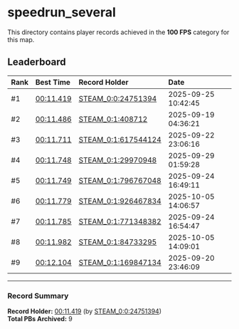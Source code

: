# speedrun_several

This directory contains player records achieved in the **100 FPS** category for this map.

## Leaderboard

| Rank | Best Time | Record Holder | Date                |
| :--- | :-------- | :------------ | :------------------ |
| #1   | [00:11.419](./00011419_STEAM_0_0_24751394_20250925-104245.zip) | [STEAM_0:0:24751394](https://speedrun16.com/profile/STEAM_0:0:24751394)   | 2025-09-25 10:42:45 |
| #2   | [00:11.486](./00011486_STEAM_0_1_408712_20250919-043621.zip) | [STEAM_0:1:408712](https://speedrun16.com/profile/STEAM_0:1:408712)   | 2025-09-19 04:36:21 |
| #3   | [00:11.711](./00011711_STEAM_0_1_617544124_20250922-230616.zip) | [STEAM_0:1:617544124](https://speedrun16.com/profile/STEAM_0:1:617544124)   | 2025-09-22 23:06:16 |
| #4   | [00:11.748](./00011748_STEAM_0_1_29970948_20250929-015928.zip) | [STEAM_0:1:29970948](https://speedrun16.com/profile/STEAM_0:1:29970948)   | 2025-09-29 01:59:28 |
| #5   | [00:11.749](./00011749_STEAM_0_1_796767048_20250924-164911.zip) | [STEAM_0:1:796767048](https://speedrun16.com/profile/STEAM_0:1:796767048)   | 2025-09-24 16:49:11 |
| #6   | [00:11.779](./00011779_STEAM_0_1_926467834_20251005-140657.zip) | [STEAM_0:1:926467834](https://speedrun16.com/profile/STEAM_0:1:926467834)   | 2025-10-05 14:06:57 |
| #7   | [00:11.785](./00011785_STEAM_0_1_771348382_20250924-165447.zip) | [STEAM_0:1:771348382](https://speedrun16.com/profile/STEAM_0:1:771348382)   | 2025-09-24 16:54:47 |
| #8   | [00:11.982](./00011982_STEAM_0_1_84733295_20251005-140901.zip) | [STEAM_0:1:84733295](https://speedrun16.com/profile/STEAM_0:1:84733295)   | 2025-10-05 14:09:01 |
| #9   | [00:12.104](./00012104_STEAM_0_1_169847134_20250920-234609.zip) | [STEAM_0:1:169847134](https://speedrun16.com/profile/STEAM_0:1:169847134)   | 2025-09-20 23:46:09 |

---

### Record Summary
**Record Holder:** [00:11.419](./00011419_STEAM_0_0_24751394_20250925-104245.zip) (by [STEAM_0:0:24751394](https://speedrun16.com/profile/STEAM_0:0:24751394))  
**Total PBs Archived:** 9